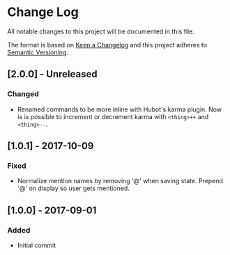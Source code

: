 # Change Log

All notable changes to this project will be documented in this file.

The format is based on [Keep a Changelog](http://keepachangelog.com/)
and this project adheres to [Semantic Versioning](http://semver.org/).

## [2.0.0] - Unreleased

### Changed

- Renamed commands to be more inline with Hubot's karma plugin. Now is is possible to increment or decrement karma with `<thing>++` and `<thing>--`.

## [1.0.1] - 2017-10-09

### Fixed

- Normalize mention names by removing '@' when saving state.
  Prepend '@' on display so user gets mentioned.

## [1.0.0] - 2017-09-01

### Added

- Initial commit